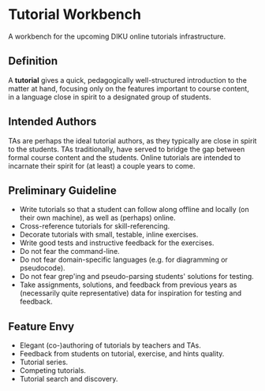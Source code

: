 # Tutorial Workbench

A workbench for the upcoming DIKU online tutorials infrastructure.

## Definition

A **tutorial** gives a quick, pedagogically well-structured introduction to the
matter at hand, focusing only on the features important to course content, in a
language close in spirit to a designated group of students.

## Intended Authors

TAs are perhaps the ideal tutorial authors, as they typically are close in
spirit to the students. TAs traditionally, have served to bridge the gap
between formal course content and the students. Online tutorials are intended
to incarnate their spirit for (at least) a couple years to come.

## Preliminary Guideline

* Write tutorials so that a student can follow along offline and locally (on
  their own machine), as well as (perhaps) online.
* Cross-reference tutorials for skill-referencing.
* Decorate tutorials with small, testable, inline exercises.
* Write good tests and instructive feedback for the exercises.
* Do not fear the command-line.
* Do not fear domain-specific languages (e.g. for diagramming or pseudocode).
* Do not fear grep'ing and pseudo-parsing students' solutions for testing.
* Take assignments, solutions, and feedback from previous years as (necessarily
  quite representative) data for inspiration for testing and feedback.

## Feature Envy

* Elegant (co-)authoring of tutorials by teachers and TAs.
* Feedback from students on tutorial, exercise, and hints quality.
* Tutorial series.
* Competing tutorials.
* Tutorial search and discovery.

